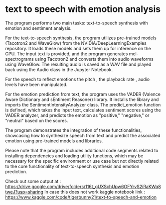 # text to speech with emotion analysis
The program performs two main tasks: text-to-speech synthesis with emotion and sentiment analysis.

For the text-to-speech synthesis, the program utilizes pre-trained models (Tacotron2 and WaveGlow) from the NVIDIA/DeepLearningExamples repository. It loads these models and sets them up for inference on the GPU. The input text is provided, and the program generates mel-spectrograms using Tacotron2 and converts them into audio waveforms using WaveGlow. The resulting audio is saved as a WAV file and played back using the Audio class in the Jupyter Notebook.

For the speech to reflect emotions the pitch , the playback rate , audio levels have been manipulated.

For the emotion prediction from text, the program uses the VADER (Valence Aware Dictionary and sEntiment Reasoner) library. It installs the library and imports the SentimentIntensityAnalyzer class. The predict_emotion function is defined, which takes the input text, calculates sentiment scores using the VADER analyzer, and predicts the emotion as "positive," "negative," or "neutral" based on the scores.

The program demonstrates the integration of these functionalities, showcasing how to synthesize speech from text and predict the associated emotion using pre-trained models and libraries.

Please note that the program includes additional code segments related to installing dependencies and loading utility functions, which may be necessary for the specific environment or use case but not directly related to the core functionality of text-to-speech synthesis and emotion prediction.


Check out some output at : https://drive.google.com/drive/folders/116t_gUXSchUpw6OFYrvS2iRaKWq8tweJ?usp=sharing
In case this does not work kaggle notebook link : https://www.kaggle.com/code/tigerbunny21/text-to-speech-and-emotion
